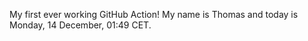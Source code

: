 My first ever working GitHub Action!
My name is Thomas and today is Monday, 14 December, 01:49 CET. 
